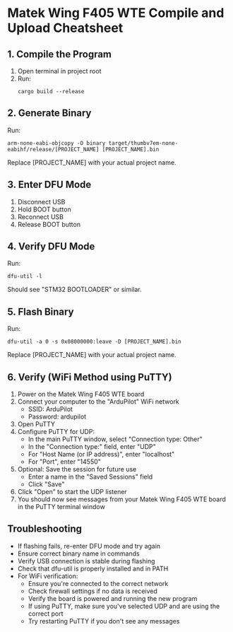 # Matek Wing F405 WTE Compile and Upload Cheatsheet

## 1. Compile the Program

1. Open terminal in project root
2. Run:
   ```
   cargo build --release
   ```

## 2. Generate Binary

Run:
```
arm-none-eabi-objcopy -O binary target/thumbv7em-none-eabihf/release/[PROJECT_NAME] [PROJECT_NAME].bin
```
Replace [PROJECT_NAME] with your actual project name.

## 3. Enter DFU Mode

1. Disconnect USB
2. Hold BOOT button
3. Reconnect USB
4. Release BOOT button

## 4. Verify DFU Mode

Run:
```
dfu-util -l
```
Should see "STM32 BOOTLOADER" or similar.

## 5. Flash Binary

Run:
```
dfu-util -a 0 -s 0x08000000:leave -D [PROJECT_NAME].bin
```
Replace [PROJECT_NAME] with your actual project name.

## 6. Verify (WiFi Method using PuTTY)

1. Power on the Matek Wing F405 WTE board
2. Connect your computer to the "ArduPilot" WiFi network
    - SSID: ArduPilot
    - Password: ardupilot
3. Open PuTTY
4. Configure PuTTY for UDP:
    - In the main PuTTY window, select "Connection type: Other"
    - In the "Connection type:" field, enter "UDP"
    - For "Host Name (or IP address)", enter "localhost"
    - For "Port", enter "14550"
5. Optional: Save the session for future use
    - Enter a name in the "Saved Sessions" field
    - Click "Save"
6. Click "Open" to start the UDP listener
7. You should now see messages from your Matek Wing F405 WTE board in the PuTTY terminal window

## Troubleshooting

- If flashing fails, re-enter DFU mode and try again
- Ensure correct binary name in commands
- Verify USB connection is stable during flashing
- Check that dfu-util is properly installed and in PATH
- For WiFi verification:
    - Ensure you're connected to the correct network
    - Check firewall settings if no data is received
    - Verify the board is powered and running the new program
    - If using PuTTY, make sure you've selected UDP and are using the correct port
    - Try restarting PuTTY if you don't see any messages